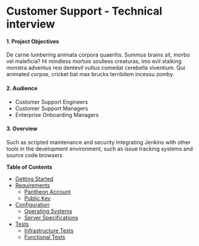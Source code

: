 # Customer Support - Technical interview

#### 1. Project Objectives

De carne lumbering animata corpora quaeritis. Summus brains sit​​, morbo vel maleficia? Hi mindless mortuis soulless creaturas, imo evil stalking monstra adventus resi dentevil vultus comedat cerebella viventium. Qui animated corpse, cricket bat max brucks terribilem incessu zomby.

#### 2. Audience
- Customer Support Engineers
- Customer Support Managers
- Enterprise Onboarding Managers

#### 3. Overview

Such as scripted maintenance and security Integrating Jenkins with other tools in the development environment, such as issue tracking systems and source code browsers

**Table of Contents**
 
- [Getting Started](/docs/01-Getting-Started.md)
- [Requirements](/docs/02-Requirements.md)
  - [Pantheon Account](/docs/05-Server-specifications.md)
  - [Public Key](/docs/05-Server-specifications.md)
- [Configuration](/docs/05-Server-specifications.md)
    - [Operating Systems](/docs/05-Server-specifications.md#operating-systems) 
    - [Server Specifications](/docs/05-Server-specifications.md#server-specifications) 
- [Tests](/docs/03-Tests.md)
    - [Infrastructure Tests](/docs/03-Tests.md#infrastructure-tests)
    - [Functional Tests](/docs/03-Tests.md#functional-tests) 
